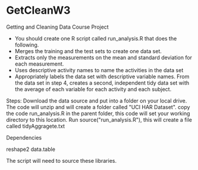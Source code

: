 # GetCleanW3
Getting and Cleaning Data   Course Project

- You should create one R script called run_analysis.R that does the following. 
- Merges the training and the test sets to create one data set.
- Extracts only the measurements on the mean and standard deviation for each measurement. 
- Uses descriptive activity names to name the activities in the data set
- Appropriately labels the data set with descriptive variable names. 
From the data set in step 4, creates a second, independent tidy data set with the average of each variable for each activity and each subject.



Steps:
Download the data source and put into a folder on your local drive. The code will unzip and will create a folder called "UCI HAR Dataset".
copy the code run_analysis.R in the parent folder, this code will set your working directory to this location.
Run source("run_analysis.R"), this will create a file called tidyAggragete.txt

Dependencies

reshape2
data.table

The script will need to source these libraries.
